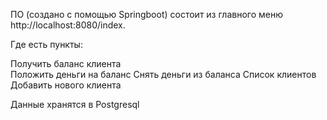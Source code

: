 ПО (создано с помощью Springboot) состоит из главного меню  http://localhost:8080/index.

Где есть пункты:

Получить баланс клиента  
Положить деньги на баланс
Снять деньги из баланса
Список клиентов
Добавить нового клиента

Данные хранятся в Postgresql
